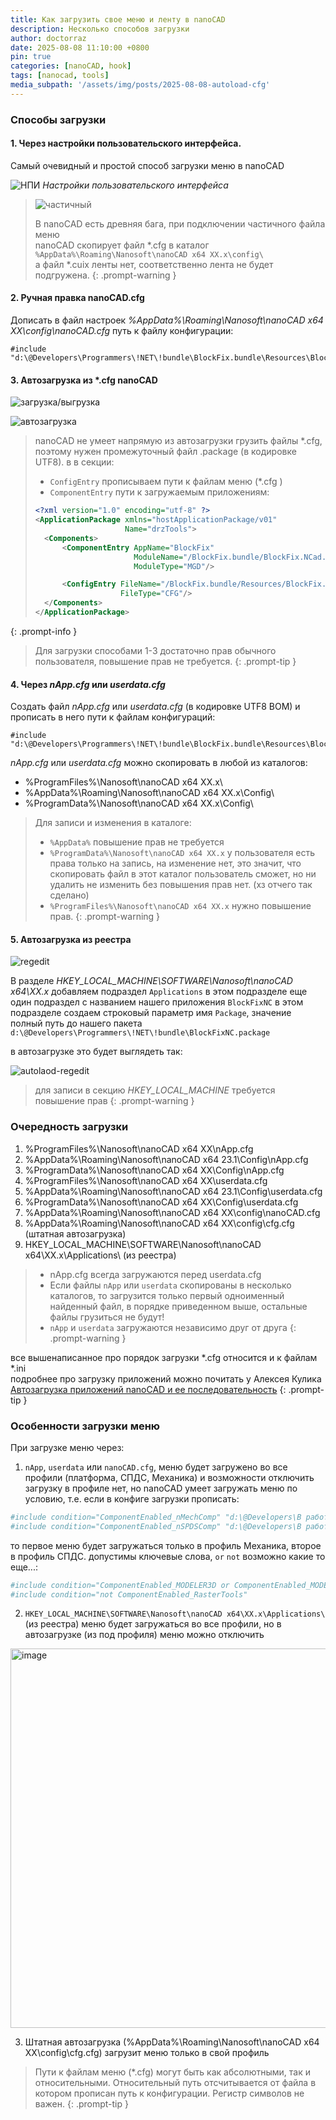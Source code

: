 ```yaml
---
title: Как загрузить свое меню и ленту в nanoCAD
description: Несколько способов загрузки
author: doctorraz
date: 2025-08-08 11:10:00 +0800
pin: true
categories: [nanoCAD, hook]
tags: [nanocad, tools]
media_subpath: '/assets/img/posts/2025-08-08-autoload-cfg'
---
```



### Способы загрузки
 
#### 1. Через настройки пользовательского интерфейса. 

Самый очевидный и простой способ загрузки меню в nanoCAD 

![НПИ](npi.png)
_Настройки пользовательского интерфейса_

> ![частичный](partial.png)
>
> В nanoCAD есть древняя бага,  при подключении частичного файла меню \
> nanoCAD скопирует файл \*.cfg в каталог `%AppData%\Roaming\Nanosoft\nanoCAD x64 ХХ.х\config\` \
> а файл \*.cuix ленты нет, соответственно лента не будет подгружена. 
{: .prompt-warning }


#### 2. Ручная правка nanoCAD.cfg

Дописать в файл настроек _%AppData%\Roaming\Nanosoft\nanoCAD x64 ХХ\config\nanoCAD.cfg_ путь к файлу конфигурации: 

```
#include "d:\@Developers\Programmers\!NET\!bundle\BlockFix.bundle\Resources\BlockFix.cfg"
```

####  3. Автозагрузка из \*.cfg  nanoCAD

![загрузка/выгрузка](load-unload.png)

![автозагрузка](autoload.png)

> nanoCAD не умеет напрямую из автозагрузки грузить файлы \*.cfg, поэтому нужен промежуточный файл .package (в кодировке UTF8).
> в в секции:
> - `ConfigEntry` прописываем пути к файлам меню (\*.cfg )
> - `ComponentEntry` пути к загружаемым приложениям:
> 
> ```xml
> <?xml version="1.0" encoding="utf-8" ?>
> <ApplicationPackage xmlns="hostApplicationPackage/v01"
>                     Name="drzTools">
> 	<Components>
> 		<ComponentEntry AppName="BlockFix"
> 		                ModuleName="/BlockFix.bundle/BlockFix.NCad.dll"
> 		                ModuleType="MGD"/>
> 
> 		<ConfigEntry FileName="/BlockFix.bundle/Resources/BlockFix.cfg"
> 		             FileType="CFG"/>
> 	</Components>
> </ApplicationPackage>
> ```
{: .prompt-info }

> Для загрузки способами 1-3 достаточно прав обычного пользователя, повышение прав не требуется.
{: .prompt-tip }

####  4. Через _nApp.cfg_ или _userdata.cfg_

Создать файл _nApp.cfg_ или _userdata.cfg_  (в кодировке UTF8 BOM) и прописать в него пути к файлам конфигураций: 

```
#include "d:\@Developers\Programmers\!NET\!bundle\BlockFix.bundle\Resources\BlockFix.cfg"
```

_nApp.cfg_ или _userdata.cfg_ можно скопировать в любой из каталогов:
- %ProgramFiles%\Nanosoft\nanoCAD x64 ХХ.х\
- %AppData%\Roaming\Nanosoft\nanoCAD x64 ХХ.х\Config\
- %ProgramData%\Nanosoft\nanoCAD x64 ХХ.х\Config\

> Для записи и изменения в каталоге:
> - `%AppData%` повышение прав не требуется
> - `%ProgramData%\Nanosoft\nanoCAD x64 ХХ.х` у пользователя есть права только на запись, на изменение нет, это значит, что скопировать файл в этот каталог  пользователь сможет, но ни удалить не изменить без повышения прав нет. (хз отчего так сделано)
> - `%ProgramFiles%\Nanosoft\nanoCAD x64 ХХ.х` нужно повышение прав.
{: .prompt-warning }

#### 5. Автозагрузка из реестра

 ![regedit](regedit.png)

В разделе _HKEY_LOCAL_MACHINE\SOFTWARE\Nanosoft\nanoCAD x64\ХХ.х_ 
добавляем подраздел `Applications`
в этом подразделе еще один подраздел с названием нашего приложения `BlockFixNC`
в этом подразделе создаем строковый параметр 
имя `Package`, значение полный путь до нашего пакета `d:\@Developers\Programmers\!NET\!bundle\BlockFixNC.package`

в автозагрузке это будет выглядеть так:

![autolaod-regedit](autolaod-regedit.png)

> для записи в секцию _HKEY_LOCAL_MACHINE_ требуется повышение прав
{: .prompt-warning }

### Очередность загрузки

1. %ProgramFiles%\Nanosoft\nanoCAD x64 ХХ\nApp.cfg
2. %AppData%\Roaming\Nanosoft\nanoCAD x64 23.1\Config\nApp.cfg
3. %ProgramData%\Nanosoft\nanoCAD x64 ХХ\Config\nApp.cfg
4. %ProgramFiles%\Nanosoft\nanoCAD x64 ХХ\userdata.cfg
5. %AppData%\Roaming\Nanosoft\nanoCAD x64 23.1\Config\userdata.cfg
6. %ProgramData%\Nanosoft\nanoCAD x64 ХХ\Config\userdata.cfg 
7. %AppData%\Roaming\Nanosoft\nanoCAD x64 ХХ\config\nanoCAD.cfg 
8. %AppData%\Roaming\Nanosoft\nanoCAD x64 ХХ\config\cfg.cfg (штатная автозагрузка) 
9. HKEY_LOCAL_MACHINE\SOFTWARE\Nanosoft\nanoCAD x64\ХХ.х\Applications\ (из реестра)
 
> - nApp.cfg всегда загружаются перед userdata.cfg
> - Если файлы `nApp` или `userdata` скопированы в несколько каталогов, то загрузится только первый одноименный найденный файл, в порядке приведенном выше, остальные файлы грузиться не будут!
> - `nApp` и `userdata` загружаются независимо друг от друга
{: .prompt-warning }

все вышенаписанное про порядок загрузки \*.cfg относится и к файлам \*.ini \
подробнее про загрузку приложений можно почитать у Алексея Кулика [Автозагрузка приложений nanoCAD и ее последовательность](https://autolisp.ru/2023/12/13/nanocad-addon-loading/)
{: .prompt-tip }

### Особенности загрузки меню

При загрузке меню через:
1. `nApp`, `userdata` или `nanoCAD.cfg`, меню будет загружено во все профили (платформа, СПДС, Механика) и возможности отключить загрузку в профиле нет, но nanoCAD умеет загружать меню по условию, т.е. если в конфиге загрузки прописать:

```ini
#include condition="ComponentEnabled_nMechComp" "d:\@Developers\В работе\!Текущее\Programmers\!NET\!bundle\PlotSPDS.bundle\Resources\Mech_menu.cfg"
#include condition="ComponentEnabled_nSPDSComp" "d:\@Developers\В работе\!Текущее\Programmers\!NET\!bundle\PlotSPDS.bundle\Resources\SPDS_menu.cfg"
```

то первое меню будет загружаться только в профиль Механика, второе в профиль СПДС.
допустимы ключевые слова, `or` `not` возможно какие то еще...:

```ini
#include condition="ComponentEnabled_MODELER3D or ComponentEnabled_MODELER3D_C3D" "nmenu3D.cfg"
#include condition="not ComponentEnabled_RasterTools"                             "RasterTools.cfg"
```

2. `HKEY_LOCAL_MACHINE\SOFTWARE\Nanosoft\nanoCAD x64\ХХ.х\Applications\` (из реестра)
меню будет загружаться во все профили, но в автозагрузке (из под профиля) меню можно отключить

<img width="607"   alt="image" src="https://github.com/user-attachments/assets/03d695dc-4ff2-4060-b4f4-e898026af405" />

3. Штатная автозагрузка (%AppData%\Roaming\Nanosoft\nanoCAD x64 ХХ\config\cfg.cfg) загрузит меню только в свой профиль

> Пути к файлам меню (\*.cfg) могут быть как абсолютными, так и относительными. Относительный путь отсчитывается от файла в котором прописан путь к конфигурации.
> Регистр символов не важен.
{: .prompt-tip }
 
